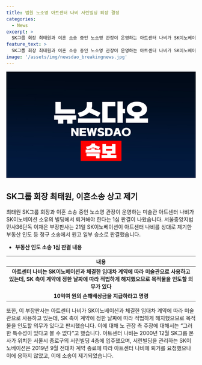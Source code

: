 ```yaml
---
title: 법원 노소영 아트센터 나비 서린빌딩 퇴장 결정
categories:
  - News
excerpt: >
  SK그룹 회장 최태원과 이혼 소송 중인 노소영 관장이 운영하는 아트센터 나비가 SK이노베이션으로부터 퇴거 판결을 받았다. 1심 법원은 SK이노베이션의 청구 소송에서 일부 승소 판결을 내리고, 아트센터 나비에게 10억원의 손해배상금을 지불하도록 명령했다. 이에 노 관장은 최태원의 이혼 소송 결과를 기다려야 한다는 주장에 대해 법원은 특수성이 있다고 보기 어렵다고 판시했다. 최태원은 이에 상고 제기했으며, 이혼 소송 외에도 다른 손해배상 소송 결과도 기대되고 있다.
feature_text: >
  SK그룹 회장 최태원과 이혼 소송 중인 노소영 관장이 운영하는 아트센터 나비가 SK이노베이션으로부터 퇴거 판결을 받았다. 1심 법원은 SK이노베이션의 청구 소송에서 일부 승소 판결을 내리고, 아트센터 나비에게 10억원의 손해배상금을 지불하도록 명령했다. 이에 노 관장은 최태원의 이혼 소송 결과를 기다려야 한다는 주장에 대해 법원은 특수성이 있다고 보기 어렵다고 판시했다. 최태원은 이에 상고 제기했으며, 이혼 소송 외에도 다른 손해배상 소송 결과도 기대되고 있다.
image: '/assets/img/newsdao_breakingnews.jpg'
---
```


<p><img src="/assets/img/newsdao_breakingnews.jpg" alt="firstkoreanews 속보" /></p>

<h2 data-ke-size="size26">SK그룹 회장 최태원, 이혼소송 상고 제기</h2>

<p data-ke-size="size16">최태원 SK그룹 회장과 이혼 소송 중인 노소영 관장이 운영하는 미술관 아트센터 나비가 SK이노베이션 소유의 빌딩에서 퇴거해야 한다는 1심 판결이 나왔습니다. 서울중앙지법 민사36단독 이재은 부장판사는 21일 SK이노베이션이 아트센터 나비를 상대로 제기한 부동산 인도 등 청구 소송에서 원고 일부 승소로 판결했습니다.</p>

<ul>
<li><b>부동산 인도 소송 1심 판결 내용</b></li>
</ul>

<table>
    <thead>
        <tr>
            <th style="text-align: center;">내용</th>
        </tr>
    </thead>
    <tbody>
        <tr>
            <td style="text-align: center; height: 17px;"><b>아트센터 나비는 SK이노베이션과 체결한 임대차 계약에 따라 미술관으로 사용하고 있는데, SK 측이 계약에 정한 날짜에 따라 적법하게 해지했으므로 목적물을 인도할 의무가 있다</b></td>
        </tr>
        <tr>
            <td style="text-align: center; height: 17px;"><b>10억여 원의 손해배상금을 지급하라고 명령</b></td>
        </tr>
    </tbody>
</table>

<p data-ke-size="size16">또한, 이 부장판사는 아트센터 나비가 SK이노베이션과 체결한 임대차 계약에 따라 미술관으로 사용하고 있는데, SK 측이 계약에 정한 날짜에 따라 적법하게 해지했으므로 목적물을 인도할 의무가 있다고 판시했습니다. 이에 대해 노 관장 측 주장에 대해서는 “그러한 특수성이 있다고 볼 수 없다”고 했습니다. 아트센터 나비는 2000년 12월 SK그룹 본사가 위치한 서울시 종로구의 서린빌딩 4층에 입주했으며, 서린빌딩을 관리하는 SK이노베이션은 2019년 9월 전대차 계약 종료에 따라 아트센터 나비에 퇴거를 요청했으나 이에 응하지 않았고, 이에 소송이 제기되었습니다.</p>


